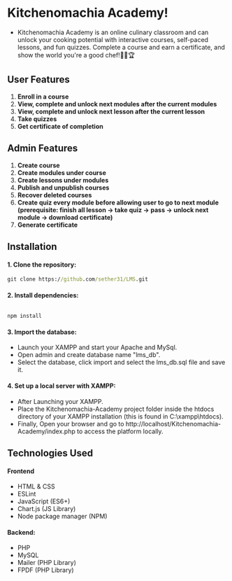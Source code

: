# Kitchenomachia Academy!

* Kitchenomachia Academy is an online culinary classroom and can unlock your cooking potential with interactive courses, self-paced lessons, and fun quizzes. Complete a course and earn a certificate, and show the world you're a good chef!👨‍🍳🏆

## User Features
1. **Enroll in a course**
2. **View, complete and unlock next modules after the current modules**
3. **View, complete and unlock next lesson after the current lesson**
4. **Take quizzes**
5. **Get certificate of completion**

## Admin Features
1. **Create course**
2. **Create modules under course**
3. **Create lessons under modules**
4. **Publish and unpublish courses**
5. **Recover deleted courses**
6. **Create quiz every module before allowing user to go to next module (prerequisite: finish all lesson -> take quiz -> pass -> unlock next module -> download certificate)**
7. **Generate certificate**

## Installation

#### 1. **Clone the repository:**
```cmd
git clone https://github.com/sether31/LMS.git
```

#### 2. **Install dependencies:**
```cmd

npm install
```

#### 3. **Import the database:**
- Launch your XAMPP and start your Apache and MySql.
- Open admin and create database name "lms_db".
- Select the database, click import and select the lms_db.sql file and save it.

#### 4. **Set up a local server with XAMPP:**
- After Launching your XAMPP.
- Place the Kitchenomachia-Academy project folder inside the htdocs directory of your XAMPP installation (this is found in C:\xampp\htdocs).
- Finally, Open your browser and go to http://localhost/Kitchenomachia-Academy/index.php to access the platform locally.

## Technologies Used
#### Frontend
  + HTML & CSS
  + ESLint
  + JavaScript (ES6+)
  + Chart.js (JS Library)
  + Node package manager (NPM)

#### Backend:
  + PHP
  + MySQL
  + Mailer (PHP Library)
  + FPDF (PHP Library)
